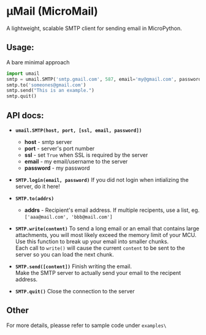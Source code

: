 # µMail (MicroMail)
A lightweight, scalable SMTP client for sending email in MicroPython.


## Usage:

A bare minimal approach

```py
import umail
smtp = umail.SMTP('smtp.gmail.com', 587, email='my@gmail.com', password='mypassword')
smtp.to('someones@gmail.com')
smtp.send("This is an example.")
smtp.quit()
```


## API docs:

* **`umail.SMTP(host, port, [ssl, email, password])`**
  * **host** - smtp server
  * **port** - server's port number
  * **ssl** - set `True` when SSL is required by the server
  * **email** - my email/username to the server
  * **password** - my password

* **`SMTP.login(email, password)`**
  If you did not login when intializing the server, do it here!

* **`SMTP.to(addrs)`**
  * **addrs** - Recipient's email address. If multiple recipents, use a list, eg. `['aaa@mail.com', 'bbb@mail.com']`

* **`SMTP.write(content)`**
  To send a long email or an email that contains large attachments, you will most likely exceed the memory limit of your MCU.\
  Use this function to break up your email into smaller chunks.\
  Each call to `write()` will cause the current `content` to be sent to the server so you can load the next chunk.

* **`SMTP.send([content])`**
  Finish writing the email.\
  Make the SMTP server to actually send your email to the recipent address.

* **`SMTP.quit()`**
  Close the connection to the server


## Other

For more details, pleasse refer to sample code under `examples\`
